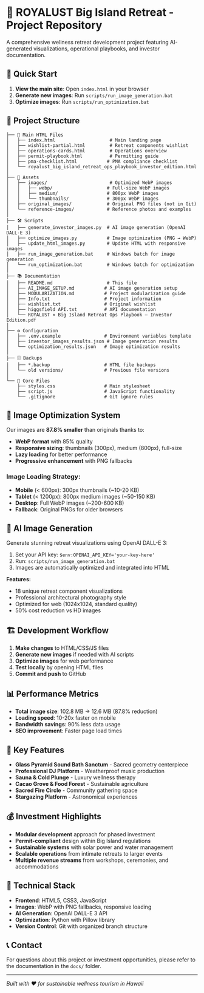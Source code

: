 # 🌺 ROYALUST Big Island Retreat - Project Repository

A comprehensive wellness retreat development project featuring AI-generated visualizations, operational playbooks, and investor documentation.

## 🚀 Quick Start

1. **View the main site**: Open `index.html` in your browser
2. **Generate new images**: Run `scripts/run_image_generation.bat`
3. **Optimize images**: Run `scripts/run_optimization.bat`

## 📁 Project Structure

```
├── 📄 Main HTML Files
│   ├── index.html                    # Main landing page
│   ├── wishlist-partial.html         # Retreat components wishlist
│   ├── operations-cards.html         # Operations overview
│   ├── permit-playbook.html          # Permitting guide
│   ├── pma-checklist.html           # PMA compliance checklist
│   └── royalust_big_island_retreat_ops_playbook_investor_edition.html
│
├── 🎨 Assets
│   ├── images/                       # Optimized WebP images
│   │   ├── webp/                    # Full-size WebP images
│   │   ├── medium/                  # 800px WebP images
│   │   └── thumbnails/              # 300px WebP images
│   ├── original_images/             # Original PNG files (not in Git)
│   └── reference-images/            # Reference photos and examples
│
├── 🛠️ Scripts
│   ├── generate_investor_images.py  # AI image generation (OpenAI DALL-E 3)
│   ├── optimize_images.py           # Image optimization (PNG → WebP)
│   ├── update_html_images.py        # Update HTML with responsive images
│   ├── run_image_generation.bat     # Windows batch for image generation
│   └── run_optimization.bat         # Windows batch for optimization
│
├── 📚 Documentation
│   ├── README.md                    # This file
│   ├── AI_IMAGE_SETUP.md           # AI image generation setup
│   ├── MODULARIZATION.md           # Project modularization guide
│   ├── Info.txt                    # Project information
│   ├── wishlist.txt                # Original wishlist
│   ├── higgsfield API.txt          # API documentation
│   └── ROYALUST × Big Island Retreat Ops Playbook — Investor Edition.pdf
│
├── ⚙️ Configuration
│   ├── .env.example                # Environment variables template
│   ├── investor_images_results.json # Image generation results
│   └── optimization_results.json   # Image optimization results
│
├── 🗄️ Backups
│   ├── *.backup                    # HTML file backups
│   └── old versions/               # Previous file versions
│
└── 🎯 Core Files
    ├── styles.css                  # Main stylesheet
    ├── script.js                   # JavaScript functionality
    └── .gitignore                  # Git ignore rules
```

## 🎨 Image Optimization System

Our images are **87.8% smaller** than originals thanks to:

- **WebP format** with 85% quality
- **Responsive sizing**: thumbnails (300px), medium (800px), full-size
- **Lazy loading** for better performance
- **Progressive enhancement** with PNG fallbacks

### Image Loading Strategy:
- **Mobile** (< 600px): 300px thumbnails (~10-20 KB)
- **Tablet** (< 1200px): 800px medium images (~50-150 KB)
- **Desktop**: Full WebP images (~200-600 KB)
- **Fallback**: Original PNGs for older browsers

## 🤖 AI Image Generation

Generate stunning retreat visualizations using OpenAI DALL-E 3:

1. Set your API key: `$env:OPENAI_API_KEY='your-key-here'`
2. Run: `scripts/run_image_generation.bat`
3. Images are automatically optimized and integrated into HTML

**Features:**
- 18 unique retreat component visualizations
- Professional architectural photography style
- Optimized for web (1024x1024, standard quality)
- 50% cost reduction vs HD images

## 🏗️ Development Workflow

1. **Make changes** to HTML/CSS/JS files
2. **Generate new images** if needed with AI scripts
3. **Optimize images** for web performance
4. **Test locally** by opening HTML files
5. **Commit and push** to GitHub

## 📊 Performance Metrics

- **Total image size**: 102.8 MB → 12.6 MB (87.8% reduction)
- **Loading speed**: 10-20x faster on mobile
- **Bandwidth savings**: 90% less data usage
- **SEO improvement**: Faster page load times

## 🌟 Key Features

- **Glass Pyramid Sound Bath Sanctum** - Sacred geometry centerpiece
- **Professional DJ Platform** - Weatherproof music production
- **Sauna & Cold Plunge** - Luxury wellness therapy
- **Cacao Grove & Food Forest** - Sustainable agriculture
- **Sacred Fire Circle** - Community gathering space
- **Stargazing Platform** - Astronomical experiences

## 💰 Investment Highlights

- **Modular development** approach for phased investment
- **Permit-compliant** design within Big Island regulations
- **Sustainable systems** with solar power and water management
- **Scalable operations** from intimate retreats to larger events
- **Multiple revenue streams** from workshops, ceremonies, and accommodations

## 🔧 Technical Stack

- **Frontend**: HTML5, CSS3, JavaScript
- **Images**: WebP with PNG fallbacks, responsive loading
- **AI Generation**: OpenAI DALL-E 3 API
- **Optimization**: Python with Pillow library
- **Version Control**: Git with organized branch structure

## 📞 Contact

For questions about this project or investment opportunities, please refer to the documentation in the `docs/` folder.

---

*Built with ❤️ for sustainable wellness tourism in Hawaii*